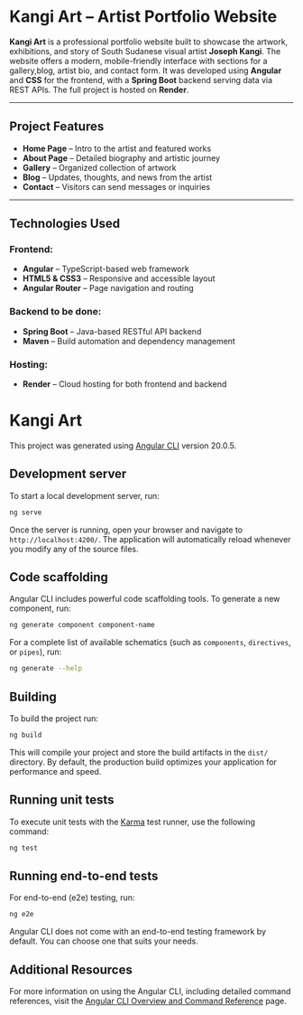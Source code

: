 # Kangi Art – Artist Portfolio Website

**Kangi Art** is a professional portfolio website built to showcase the artwork, exhibitions, and story of South Sudanese visual artist **Joseph Kangi**. The website offers a modern, mobile-friendly interface with sections for a gallery,blog, artist bio, and contact form. It was developed using **Angular** and **CSS** for the frontend, with a **Spring Boot** backend serving data via REST APIs. The full project is hosted on **Render**.

---

##  Project Features

- **Home Page** – Intro to the artist and featured works  
- **About Page** – Detailed biography and artistic journey  
- **Gallery** – Organized collection of artwork  
- **Blog** – Updates, thoughts, and news from the artist  
- **Contact** – Visitors can send messages or inquiries  

---

## Technologies Used

### Frontend:
- **Angular** – TypeScript-based web framework  
- **HTML5 & CSS3** – Responsive and accessible layout  
- **Angular Router** – Page navigation and routing  

### Backend to be done:
- **Spring Boot** – Java-based RESTful API backend  
- **Maven** – Build automation and dependency management  

### Hosting:
- **Render** – Cloud hosting for both frontend and backend  


# Kangi Art

This project was generated using [Angular CLI](https://github.com/angular/angular-cli) version 20.0.5.

## Development server

To start a local development server, run:

```bash
ng serve
```

Once the server is running, open your browser and navigate to `http://localhost:4200/`. The application will automatically reload whenever you modify any of the source files.

## Code scaffolding

Angular CLI includes powerful code scaffolding tools. To generate a new component, run:

```bash
ng generate component component-name
```

For a complete list of available schematics (such as `components`, `directives`, or `pipes`), run:

```bash
ng generate --help
```

## Building

To build the project run:

```bash
ng build
```

This will compile your project and store the build artifacts in the `dist/` directory. By default, the production build optimizes your application for performance and speed.

## Running unit tests

To execute unit tests with the [Karma](https://karma-runner.github.io) test runner, use the following command:

```bash
ng test
```

## Running end-to-end tests

For end-to-end (e2e) testing, run:

```bash
ng e2e
```

Angular CLI does not come with an end-to-end testing framework by default. You can choose one that suits your needs.

## Additional Resources

For more information on using the Angular CLI, including detailed command references, visit the [Angular CLI Overview and Command Reference](https://angular.dev/tools/cli) page.
